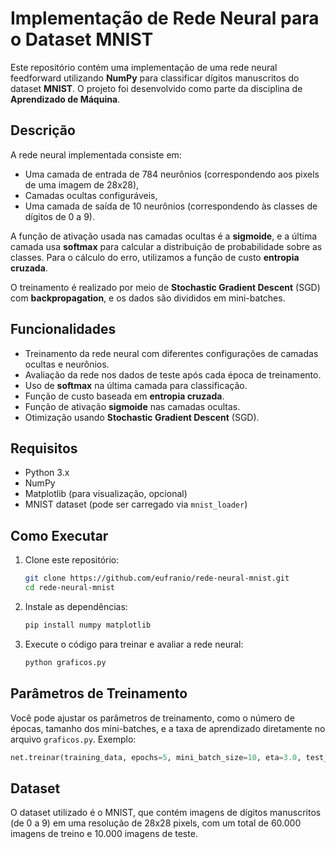 # Implementação de Rede Neural para o Dataset MNIST

Este repositório contém uma implementação de uma rede neural feedforward utilizando **NumPy** para classificar dígitos manuscritos do dataset **MNIST**. O projeto foi desenvolvido como parte da disciplina de **Aprendizado de Máquina**.

## Descrição

A rede neural implementada consiste em:
- Uma camada de entrada de 784 neurônios (correspondendo aos pixels de uma imagem de 28x28),
- Camadas ocultas configuráveis,
- Uma camada de saída de 10 neurônios (correspondendo às classes de dígitos de 0 a 9).

A função de ativação usada nas camadas ocultas é a **sigmoide**, e a última camada usa **softmax** para calcular a distribuição de probabilidade sobre as classes. Para o cálculo do erro, utilizamos a função de custo **entropia cruzada**.

O treinamento é realizado por meio de **Stochastic Gradient Descent** (SGD) com **backpropagation**, e os dados são divididos em mini-batches.

## Funcionalidades

- Treinamento da rede neural com diferentes configurações de camadas ocultas e neurônios.
- Avaliação da rede nos dados de teste após cada época de treinamento.
- Uso de **softmax** na última camada para classificação.
- Função de custo baseada em **entropia cruzada**.
- Função de ativação **sigmoide** nas camadas ocultas.
- Otimização usando **Stochastic Gradient Descent** (SGD).

## Requisitos

- Python 3.x
- NumPy
- Matplotlib (para visualização, opcional)
- MNIST dataset (pode ser carregado via `mnist_loader`)

## Como Executar

1. Clone este repositório:
   ```bash
   git clone https://github.com/eufranio/rede-neural-mnist.git
   cd rede-neural-mnist
   ```

2. Instale as dependências:
    ```bash
    pip install numpy matplotlib
   ```
   
3. Execute o código para treinar e avaliar a rede neural:
    ```bash
   python graficos.py
   ```

## Parâmetros de Treinamento

Você pode ajustar os parâmetros de treinamento, como o número de épocas, tamanho dos mini-batches, e a taxa de aprendizado diretamente no arquivo `graficos.py`. Exemplo:

```python
net.treinar(training_data, epochs=5, mini_batch_size=10, eta=3.0, test_data=test_data)
```

## Dataset

O dataset utilizado é o MNIST, que contém imagens de dígitos manuscritos (de 0 a 9) em uma resolução de 28x28 pixels, com um total de 60.000 imagens de treino e 10.000 imagens de teste.
   

   